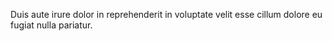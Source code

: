 [^Lorem ipsum dolor sit amet, consectetur adipiscing elit, sed do eiusmod tempor incididunt ut labore et dolore magna aliqua]: Ut enim ad minim veniam, quis nostrud exercitation ullamco laboris nisi ut aliquip ex ea commodo consequat.

 Duis aute irure dolor in reprehenderit in voluptate velit esse cillum dolore eu fugiat nulla pariatur. 
